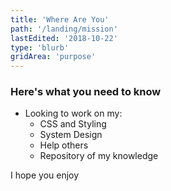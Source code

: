 ```yaml
---
title: 'Where Are You'
path: '/landing/mission'
lastEdited: '2018-10-22'
type: 'blurb'
gridArea: 'purpose'
---
```


### Here's what you need to know

- Looking to work on my:
  - CSS and Styling
  - System Design
  - Help others
  - Repository of my knowledge

I hope you enjoy
